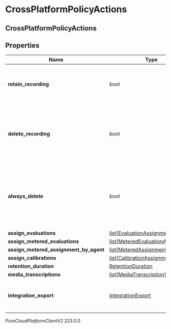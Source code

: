 # CrossPlatformPolicyActions

## CrossPlatformPolicyActions

## Properties

|Name | Type | Description | Notes|
|------------ | ------------- | ------------- | -------------|
| **retain_recording** | bool | true to retain the recording associated with the conversation. Default &#x3D; true | [optional] |
| **delete_recording** | bool | true to delete the recording associated with the conversation. If retainRecording &#x3D; true, this will be ignored. Default &#x3D; false | [optional] |
| **always_delete** | bool | true to delete the recording associated with the conversation regardless of the values of retainRecording or deleteRecording. Default &#x3D; false | [optional] |
| **assign_evaluations** | [list[EvaluationAssignment]](EvaluationAssignment) |  | [optional] |
| **assign_metered_evaluations** | [list[MeteredEvaluationAssignment]](MeteredEvaluationAssignment) |  | [optional] |
| **assign_metered_assignment_by_agent** | [list[MeteredAssignmentByAgent]](MeteredAssignmentByAgent) |  | [optional] |
| **assign_calibrations** | [list[CalibrationAssignment]](CalibrationAssignment) |  | [optional] |
| **retention_duration** | [RetentionDuration](RetentionDuration) |  | [optional] |
| **media_transcriptions** | [list[MediaTranscription]](MediaTranscription) |  | [optional] |
| **integration_export** | [IntegrationExport](IntegrationExport) | Policy action for exporting recordings using an integration to 3rd party s3. | [optional] |



_PureCloudPlatformClientV2 223.0.0_
